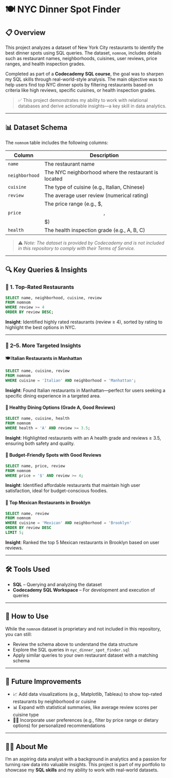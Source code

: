 
# 🍽️ NYC Dinner Spot Finder

## 📋 Overview
This project analyzes a dataset of New York City restaurants to identify the best dinner spots using SQL queries. The dataset, `nomnom`, includes details such as restaurant names, neighborhoods, cuisines, user reviews, price ranges, and health inspection grades.

Completed as part of a **Codecademy SQL course**, the goal was to sharpen my SQL skills through real-world-style analysis. The main objective was to help users find top NYC dinner spots by filtering restaurants based on criteria like high reviews, specific cuisines, or health inspection grades.

> ✅ This project demonstrates my ability to work with relational databases and derive actionable insights—a key skill in data analytics.

---

## 📊 Dataset Schema

The `nomnom` table includes the following columns:

| Column        | Description                                         |
|---------------|-----------------------------------------------------|
| `name`        | The restaurant name                                 |
| `neighborhood`| The NYC neighborhood where the restaurant is located|
| `cuisine`     | The type of cuisine (e.g., Italian, Chinese)        |
| `review`      | The average user review (numerical rating)          |
| `price`       | The price range (e.g., $, $$, $$$)                  |
| `health`      | The health inspection grade (e.g., A, B, C)         |

> ⚠️ *Note: The dataset is provided by Codecademy and is not included in this repository to comply with their Terms of Service.*

---

## 🔍 Key Queries & Insights

### 🥇 1. Top-Rated Restaurants
```sql
SELECT name, neighborhood, cuisine, review 
FROM nomnom 
WHERE review >= 4 
ORDER BY review DESC;
```
**Insight**: Identified highly rated restaurants (review ≥ 4), sorted by rating to highlight the best options in NYC.

---

### 🍝 2–5. More Targeted Insights

#### 🍽️ Italian Restaurants in Manhattan
```sql
SELECT name, cuisine, review 
FROM nomnom 
WHERE cuisine = 'Italian' AND neighborhood = 'Manhattan';
```
**Insight**: Found Italian restaurants in Manhattan—perfect for users seeking a specific dining experience in a targeted area.

#### 🥗 Healthy Dining Options (Grade A, Good Reviews)
```sql
SELECT name, cuisine, health 
FROM nomnom 
WHERE health = 'A' AND review >= 3.5;
```
**Insight**: Highlighted restaurants with an A health grade and reviews ≥ 3.5, ensuring both safety and quality.

#### 💸 Budget-Friendly Spots with Good Reviews
```sql
SELECT name, price, review 
FROM nomnom 
WHERE price = '$' AND review >= 4;
```
**Insight**: Identified affordable restaurants that maintain high user satisfaction, ideal for budget-conscious foodies.

#### 🌮 Top Mexican Restaurants in Brooklyn
```sql
SELECT name, review 
FROM nomnom 
WHERE cuisine = 'Mexican' AND neighborhood = 'Brooklyn' 
ORDER BY review DESC 
LIMIT 5;
```
**Insight**: Ranked the top 5 Mexican restaurants in Brooklyn based on user reviews.

---

## 🛠️ Tools Used

- **SQL** – Querying and analyzing the dataset  
- **Codecademy SQL Workspace** – For development and execution of queries

---

## 🚀 How to Use

While the `nomnom` dataset is proprietary and not included in this repository, you can still:

- Review the schema above to understand the data structure  
- Explore the SQL queries in `nyc_dinner_spot_finder.sql`  
- Apply similar queries to your own restaurant dataset with a matching schema

---

## 🌟 Future Improvements

- 📈 Add data visualizations (e.g., Matplotlib, Tableau) to show top-rated restaurants by neighborhood or cuisine  
- 📊 Expand with statistical summaries, like average review scores per cuisine type  
- 🧑‍🍳 Incorporate user preferences (e.g., filter by price range or dietary options) for personalized recommendations  

---

## 👨‍💻 About Me

I’m an aspiring data analyst with a background in analytics and a passion for turning raw data into valuable insights. This project is part of my portfolio to showcase my **SQL skills** and my ability to work with real-world datasets.

